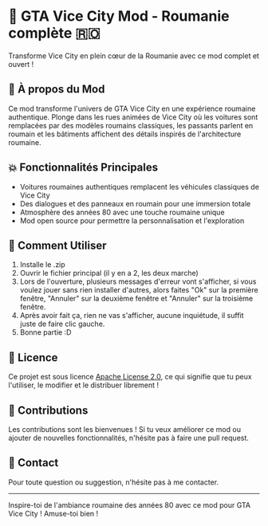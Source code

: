 # 🌆 GTA Vice City Mod - Roumanie complète 🇷🇴

Transforme Vice City en plein cœur de la Roumanie avec ce mod complet et ouvert !

## 🚗 À propos du Mod

Ce mod transforme l'univers de GTA Vice City en une expérience roumaine authentique. Plonge dans les rues animées de Vice City où les voitures sont remplacées par des modèles roumains classiques, les passants parlent en roumain et les bâtiments affichent des détails inspirés de l'architecture roumaine.

## 💥 Fonctionnalités Principales

- Voitures roumaines authentiques remplacent les véhicules classiques de Vice City
- Des dialogues et des panneaux en roumain pour une immersion totale
- Atmosphère des années 80 avec une touche roumaine unique
- Mod open source pour permettre la personnalisation et l'exploration

## 🌟 Comment Utiliser
1. Installe le .zip
2. Ouvrir le fichier principal (il y en a 2, les deux marche)
3. Lors de l'ouverture, plusieurs messages d'erreur vont s'afficher, si vous voulez jouer sans rien installer d'autres, alors faites "Ok" sur la première fenêtre, "Annuler" sur la deuxième fenêtre et "Annuler" sur la troisième fenêtre.
4. Après avoir fait ça, rien ne vas s'afficher, aucune inquiétude, il suffit juste de faire clic gauche.
5. Bonne partie :D

## 📜 Licence

Ce projet est sous licence [Apache License 2.0](LICENSE), ce qui signifie que tu peux l'utiliser, le modifier et le distribuer librement !

## 🤝 Contributions

Les contributions sont les bienvenues ! Si tu veux améliorer ce mod ou ajouter de nouvelles fonctionnalités, n'hésite pas à faire une pull request.

## 📧 Contact

Pour toute question ou suggestion, n'hésite pas à me contacter.

---

Inspire-toi de l'ambiance roumaine des années 80 avec ce mod pour GTA Vice City ! Amuse-toi bien !

